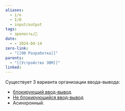 ```yaml
---
aliases:
  - i/o
  - I/O
  - input/output
tags:
  - зрелость/🌱
date:
  - - 2024-04-14
zero-link:
  - "[[00 Разработка]]"
parents:
  - "[[Устройство ЭВМ]]"
linked:
---
```

Существует 3 варианта организации ввода-вывода:
- [блокирующий ввод-вывод](Блокирующие%20вызовы.md)
- [Не блокирующийся ввод-вывод](Не%20блокирующийся%20ввод-вывод.md)
- Асинхронный.